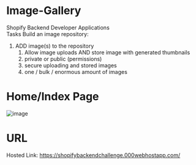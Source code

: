 # Image-Gallery
Shopify Backend Developer Applications      
Tasks Build an image repository:  
 1. ADD image(s) to the repository
    1. Allow image uploads AND store image with generated thumbnails
    2. private or public (permissions)
    3. secure uploading and stored images
    4. one / bulk / enormous amount of images

# Home/Index Page
![image](https://user-images.githubusercontent.com/59449776/148281194-3c5bdac5-ed0a-40ca-bb13-12308abad9ef.png)
 
# URL
Hosted Link: https://shopifybackendchallenge.000webhostapp.com/
